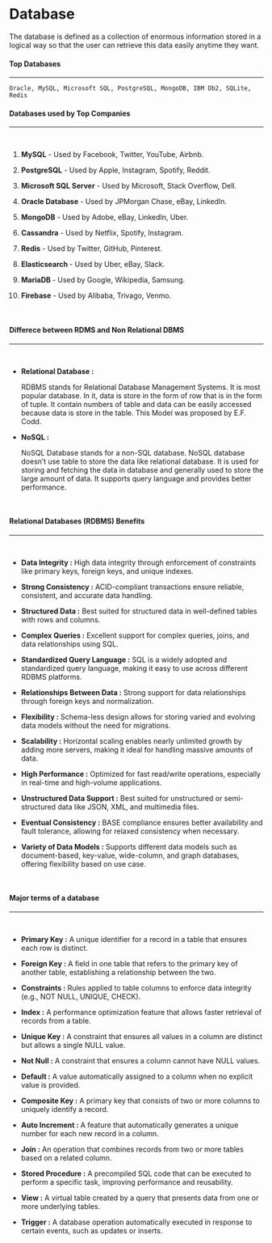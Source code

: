 # Database

The database is defined as a collection of enormous information stored in a logical way so that the user can retrieve this data easily anytime they want.

#### Top Databases

---

    Oracle, MySQL, Microsoft SQL, PostgreSQL, MongoDB, IBM Db2, SQLite, Redis

#### Databases used by Top Companies

---

<br>

1. <b> MySQL</b> - Used by Facebook, Twitter, YouTube, Airbnb.
   </b>
2. <b>PostgreSQL</b> - Used by Apple, Instagram, Spotify, Reddit.

3. <b>Microsoft SQL Server</b> - Used by Microsoft, Stack Overflow, Dell.

4. <b>Oracle Database</b> - Used by JPMorgan Chase, eBay, LinkedIn.

5. <b>MongoDB</b> - Used by Adobe, eBay, LinkedIn, Uber.

6. <b>Cassandra</b> - Used by Netflix, Spotify, Instagram.

7. <b>Redis</b> - Used by Twitter, GitHub, Pinterest.

8. <b>Elasticsearch </b>- Used by Uber, eBay, Slack.

9. <b>MariaDB </b>- Used by Google, Wikipedia, Samsung.

10. <b>Firebase</b> - Used by Alibaba, Trivago, Venmo.

<br>

#### Differece between RDMS and Non Relational DBMS

---

<br>

- <b>Relational Database :</b>

  RDBMS stands for Relational Database Management Systems. It is most popular database. In it, data is store in the form of row that is in the form of tuple. It contain numbers of table and data can be easily accessed because data is store in the table. This Model was proposed by E.F. Codd.

- <b>NoSQL :</b>

  NoSQL Database stands for a non-SQL database. NoSQL database doesn’t use table to store the data like relational database. It is used for storing and fetching the data in database and generally used to store the large amount of data. It supports query language and provides better performance.

<br>

#### Relational Databases (RDBMS) Benefits

---

<br>

- <b>Data Integrity :</b> High data integrity through enforcement of constraints like primary keys, foreign keys, and unique indexes.

- <b>Strong Consistency :</b> ACID-compliant transactions ensure reliable, consistent, and accurate data handling.

- <b>Structured Data :</b> Best suited for structured data in well-defined tables with rows and columns.

- <b>Complex Queries :</b> Excellent support for complex queries, joins, and data relationships using SQL.

- <b>Standardized Query Language :</b> SQL is a widely adopted and standardized query language, making it easy to use across different RDBMS platforms.

- <b>Relationships Between Data :</b> Strong support for data relationships through foreign keys and normalization.

- <b>Flexibility :</b> Schema-less design allows for storing varied and evolving data models without the need for migrations.

- <b>Scalability :</b> Horizontal scaling enables nearly unlimited growth by adding more servers, making it ideal for handling massive amounts of data.

- <b>High Performance :</b> Optimized for fast read/write operations, especially in real-time and high-volume applications.

- <b>Unstructured Data Support :</b> Best suited for unstructured or semi-structured data like JSON, XML, and multimedia files.

- <b>Eventual Consistency :</b> BASE compliance ensures better availability and fault tolerance, allowing for relaxed consistency when necessary.

- <b>Variety of Data Models :</b> Supports different data models such as document-based, key-value, wide-column, and graph databases, offering flexibility based on use case.

<br>

#### Major terms of a database

---

<br>

- <b>Primary Key :</b>
  A unique identifier for a record in a table that ensures each row is distinct.

- <b>Foreign Key :</b>
  A field in one table that refers to the primary key of another table, establishing a relationship between the two.

- <b>Constraints :</b>
  Rules applied to table columns to enforce data integrity (e.g., NOT NULL, UNIQUE, CHECK).

- <b>Index :</b>
  A performance optimization feature that allows faster retrieval of records from a table.

- <b>Unique Key :</b>
  A constraint that ensures all values in a column are distinct but allows a single NULL value.

- <b>Not Null :</b>
  A constraint that ensures a column cannot have NULL values.

- <b>Default :</b>
  A value automatically assigned to a column when no explicit value is provided.

- <b>Composite Key :</b>
  A primary key that consists of two or more columns to uniquely identify a record.

- <b>Auto Increment :</b>
  A feature that automatically generates a unique number for each new record in a column.

- <b> Join :</b>
  An operation that combines records from two or more tables based on a related column.

- <b> Stored Procedure :</b>
  A precompiled SQL code that can be executed to perform a specific task, improving performance and reusability.

- <b> View :</b>
  A virtual table created by a query that presents data from one or more underlying tables.

- <b> Trigger :</b>
  A database operation automatically executed in response to certain events, such as updates or inserts.
